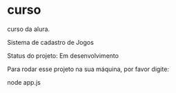# curso
curso da alura.

Sistema de cadastro de Jogos

Status do projeto: Em desenvolvimento

Para rodar esse projeto na sua máquina, por favor digite:

node app.js

